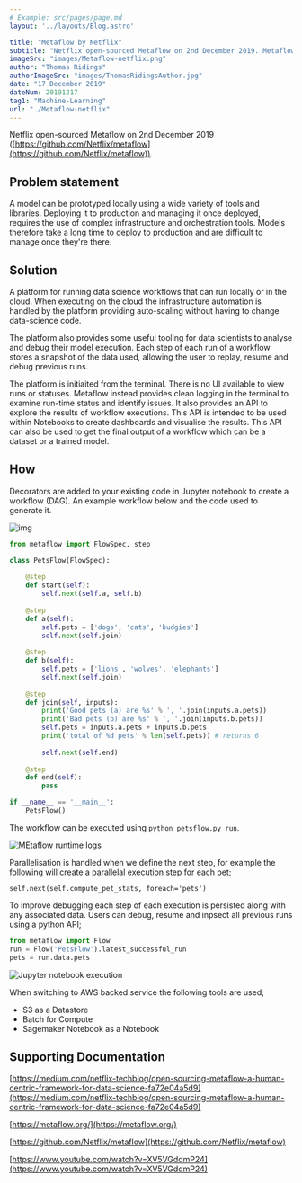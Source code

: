 ```yaml
---
# Example: src/pages/page.md
layout: '../layouts/Blog.astro'

title: "Metaflow by Netflix"
subtitle: "Netflix open-sourced Metaflow on 2nd December 2019. Metaflow is a platform for running data science workflows locally or in the cloud."
imageSrc: "images/Metaflow-netflix.png"
author: "Thomas Ridings"
authorImageSrc: "images/ThomasRidingsAuthor.jpg"
date: "17 December 2019"
dateNum: 20191217
tag1: "Machine-Learning"
url: "./Metaflow-netflix"
---
```




Netflix open-sourced Metaflow on 2nd December 2019 ([https://github.com/Netflix/metaflow](https://github.com/Netflix/metaflow)).

## Problem statement

A model can be prototyped locally using a wide variety of tools and libraries. Deploying it to production and managing it once deployed, requires the use of complex infrastructure and orchestration tools. Models therefore take a long time to deploy to production and are difficult to manage once they're there.

## Solution

A platform for running data science workflows that can run locally or in the cloud. When executing on the cloud the infrastructure automation is handled by the platform providing auto-scaling without having to change data-science code.

The platform also provides some useful tooling for data scientists to analyse and debug their model execution. Each step of each run of a workflow stores a snapshot of the data used, allowing the user to replay, resume and debug previous runs.

The platform is initiaited from the terminal. There is no UI available to view runs or statuses. Metaflow instead provides clean logging in the terminal to examine run-time status and identify issues. It also provides an API to explore the results of workflow executions. This API is intended to be used within Notebooks to create dashboards and visualise the results. This API can also be used to get the final output of a workflow which can be a dataset or a trained model.

## How

Decorators are added to your existing code in Jupyter notebook to create a workflow (DAG). An example workflow below and the code used to generate it.

![img](https://blobscdn.gitbook.com/v0/b/gitbook-28427.appspot.com/o/assets%2Fmetaflow%2F-LpjN0yp7r49JRnXCA_5%2F-LpjrytvvUYUbHJminpA%2Fgraph_branch.png?generation=1569540029515895&alt=media)

```python
from metaflow import FlowSpec, step

class PetsFlow(FlowSpec):
  
    @step
    def start(self):
        self.next(self.a, self.b)
    
    @step
    def a(self):
        self.pets = ['dogs', 'cats', 'budgies']
        self.next(self.join)
    
    @step
    def b(self):
        self.pets = ['lions', 'wolves', 'elephants']
        self.next(self.join)
    
    @step
    def join(self, inputs):
        print('Good pets (a) are %s' % ', '.join(inputs.a.pets))
        print('Bad pets (b) are %s' % ', '.join(inputs.b.pets))
        self.pets = inputs.a.pets + inputs.b.pets
        print('total of %d pets' % len(self.pets)) # returns 6
        
        self.next(self.end)
    
    @step
    def end(self):
        pass

if __name__ == '__main__':
    PetsFlow()

```

The workflow can be executed using  `python petsflow.py run`.

![MEtaflow runtime logs](https://i.imgur.com/P4MZDZA.png)

Parallelisation is handled when we define the next step, for example the following will create a parallelal execution step for each pet;

`self.next(self.compute_pet_stats, foreach='pets')`

To improve debugging each step of each execution is persisted along with any associated data. Users can debug, resume and inpsect all previous runs using a python API;

```python
from metaflow import Flow
run = Flow('PetsFlow').latest_successful_run
pets = run.data.pets

```

![Jupyter notebook execution](https://i.imgur.com/0cbGBU2.png)

When switching to AWS backed service the following tools are used;

-   S3 as a Datastore
-   Batch for Compute
-   Sagemaker Notebook as a Notebook

## Supporting Documentation

[https://medium.com/netflix-techblog/open-sourcing-metaflow-a-human-centric-framework-for-data-science-fa72e04a5d9](https://medium.com/netflix-techblog/open-sourcing-metaflow-a-human-centric-framework-for-data-science-fa72e04a5d9)

[https://metaflow.org/](https://metaflow.org/)

[https://github.com/Netflix/metaflow](https://github.com/Netflix/metaflow)

[https://www.youtube.com/watch?v=XV5VGddmP24](https://www.youtube.com/watch?v=XV5VGddmP24)